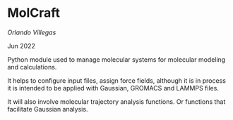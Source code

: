 # MolCraft

*Orlando Villegas*

Jun 2022

Python module used to manage molecular systems for molecular modeling and calculations.

It helps to configure input files, assign force fields, although it is in process it is intended to be applied with Gaussian, GROMACS and LAMMPS files. 

It will also involve molecular trajectory analysis functions. Or functions that facilitate Gaussian analysis.
